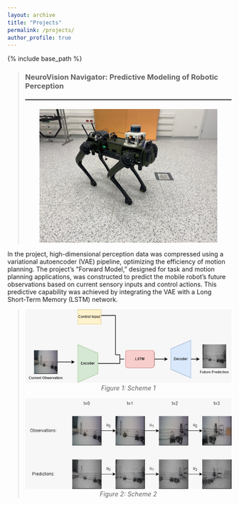 ```yaml
---
layout: archive
title: "Projects"
permalink: /projects/
author_profile: true
---
```


{% include base_path %}


> ### NeuroVision Navigator: Predictive Modeling of Robotic Perception
> <hr style="border: none; height: 2px; background-color: #333; margin: 20px 0;">
> <p align="center">
>   <a href="https://umram.bilkent.edu.tr/index.php/tr/">
>     <img src="https://raw.githubusercontent.com/yuceelege/yuceelege.github.io/master/images/project1.png" alt="Robot Image" width="400" />
>   </a>
> </p>
In the project, high-dimensional perception data was compressed using a variational autoencoder (VAE) pipeline, optimizing the efficiency of motion planning. The project’s ”Forward Model,” designed for task and motion planning applications, was constructed to predict the mobile robot’s future observations based on current sensory inputs and control actions. This predictive capability was achieved by integrating the VAE with a Long Short-Term Memory (LSTM) network.
> <p align="center">
>   <img width="600" alt="Scheme 1" src="https://raw.githubusercontent.com/yuceelege/yuceelege.github.io/master/images/project1-image2.png">
>   <br>
>   <em>Figure 1: Scheme 1</em>
> </p>
> <p align="center">
>   <img width="600" alt="Scheme 2" src="https://raw.githubusercontent.com/yuceelege/yuceelege.github.io/master/images/project1-image1.png">
>   <br>
>   <em>Figure 2: Scheme 2</em>
> </p>
>
